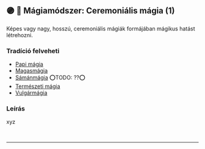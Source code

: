 ## 🟣 💫 Mágiamódszer: Ceremoniális mágia (1)

Képes vagy nagy, hosszú, ceremoniális mágiák formájában mágikus hatást létrehozni.

### Tradíció felveheti

- [Papi mágia](../052_papi_tradicio.md)
- [Magasmágia](../051_01_magasmagia.md)
- [Sámánmágia](../051_07_samanmagia.md) ⭕TODO: ??⭕
- [Természeti mágia](../051_06_termeszeti_magia.md)
- [Vulgármágia](../051_02_vulgarmagia.md)

### Leírás

xyz

<br />

---
